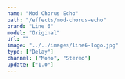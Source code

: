 ```yaml
---
name: "Mod Chorus Echo"
path: "/effects/mod-chorus-echo"
brand: "Line 6"
model: "Original"
url: ""
image: "../../images/line6-logo.jpg"
type: ["Delay"]
channel: ["Mono", "Stereo"]
update: ["1.0"]
---
```

